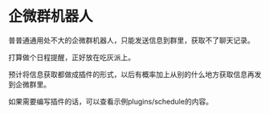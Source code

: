 # 企微群机器人

普普通通用处不大的企微群机器人，只能发送信息到群里，获取不了聊天记录。

打算做个日程提醒，正好放在吃灰派上。

预计将信息获取都做成插件的形式，以后有概率加上从别的什么地方获取信息再发到企微群里。

如果需要编写插件的话，可以查看示例plugins/schedule的内容。


